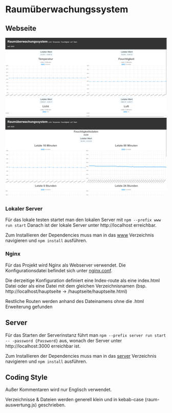 # Raumüberwachungssystem

## Webseite
![humidity.png](/Dokumentation/Screenshots/main.png)
![humidity.png](/Dokumentation/Screenshots/humidity.png)

### Lokaler Server

Für das lokale testen startet man den lokalen Server mit `npm --prefix www run start`
Danach ist der lokale Server unter http://localhost erreichbar.

Zum Installieren der Dependencies muss man in das [www](www) Verzeichnis navigieren und `npm install` ausführen.

### Nginx

Für das Projekt wird Nginx als Webserver verwendet. Die Konfigurationsdatei befindet sich unter [nginx.conf](nginx.conf).

Die derzeitige Konfiguration definiert eine Index-route als eine index.html Datei oder
als eine Datei mit dem gleichen Verzeichnisnamen (bsp. http://localhost/hauptseite → /hauptseite/hauptseite.html)

Restliche Routen werden anhand des Dateinamens ohne die .html Erweiterung gefunden

## Server

Für das Starten der Serverinstanz führt man `npm --prefix server run start -- -password {Password}` aus,
wonach der Server unter http://localhost:3000 erreichbar ist.

Zum Installieren der Dependencies muss man in das [server](server) Verzeichnis navigieren und `npm install` ausführen.

## Coding Style

Außer Kommentaren wird nur Englisch verwendet.

Verzeichnisse & Dateien werden generell klein und in kebab-case (raum-auswertung.js) geschrieben.

